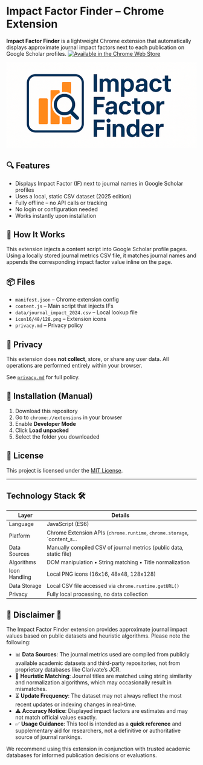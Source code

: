 # Impact Factor Finder – Chrome Extension
**Impact Factor Finder** is a lightweight Chrome extension that automatically displays approximate journal impact factors next to each publication on Google Scholar profiles.
[![Available in the Chrome Web Store](./assets/chrome-extension.png)](https://chromewebstore.google.com/detail/impact-factor-finder/damonelhcfhpjhgnikakjpjinakfejhe?authuser=0&hl=en-GB)


![Banner](./assets/Banner.png)


## 🔍 Features

- Displays Impact Factor (IF) next to journal names in Google Scholar profiles
- Uses a local, static CSV dataset (2025 edition)
- Fully offline – no API calls or tracking
- No login or configuration needed
- Works instantly upon installation

## 🧠 How It Works

This extension injects a content script into Google Scholar profile pages. Using a locally stored journal metrics CSV file, it matches journal names and appends the corresponding impact factor value inline on the page.

## 📦 Files

- `manifest.json` – Chrome extension config
- `content.js` – Main script that injects IFs
- `data/journal_impact_2024.csv` – Local lookup file
- `icon16/48/128.png` – Extension icons
- `privacy.md` – Privacy policy

## 🔐 Privacy

This extension does **not collect**, store, or share any user data. All operations are performed entirely within your browser.

See [`privacy.md`](./privacy.md) for full policy.

## 🚀 Installation (Manual)

1. Download this repository
2. Go to `chrome://extensions` in your browser
3. Enable **Developer Mode**
4. Click **Load unpacked**
5. Select the folder you downloaded

## 📄 License

This project is licensed under the [MIT License](./LICENSE).

---

## Technology Stack 🛠️

| Layer           | Details                                                                 |
|-----------------|-------------------------------------------------------------------------|
| Language        | JavaScript (ES6)                                                        |
| Platform        | Chrome Extension APIs (`chrome.runtime`, `chrome.storage`, `content_s...|
| Data Sources    | Manually compiled CSV of journal metrics (public data, static file)     |
| Algorithms      | DOM manipulation • String matching • Title normalization                |
| Icon Handling   | Local PNG icons (16x16, 48x48, 128x128)                                 |
| Data Storage    | Local CSV file accessed via `chrome.runtime.getURL()`                   |
| Privacy         | Fully local processing, no data collection                              |


## 📢 Disclaimer 📝

The Impact Factor Finder extension provides approximate journal impact values based on public datasets and heuristic algorithms. Please note the following:

- 📊 **Data Sources**: The journal metrics used are compiled from publicly available academic datasets and third-party repositories, not from proprietary databases like Clarivate’s JCR.
- 🧠 **Heuristic Matching**: Journal titles are matched using string similarity and normalization algorithms, which may occasionally result in mismatches.
- ⏳ **Update Frequency**: The dataset may not always reflect the most recent updates or indexing changes in real-time.
- ⚠️ **Accuracy Notice**: Displayed impact factors are estimates and may not match official values exactly.
- ✅ **Usage Guidance**: This tool is intended as a **quick reference** and supplementary aid for researchers, not a definitive or authoritative source of journal rankings.

We recommend using this extension in conjunction with trusted academic databases for informed publication decisions or evaluations.

